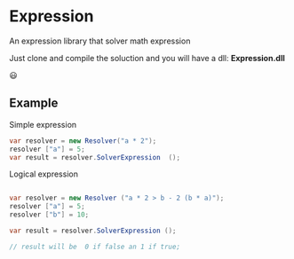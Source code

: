 Expression
==========
An expression library that solver math expression

Just clone and compile the soluction and you will have a dll: **Expression.dll**

:smiley:

Example
-------
Simple expression

```cs
var resolver = new Resolver("a * 2");
resolver ["a"] = 5; 
var result = resolver.SolverExpression  ();
```

Logical expression 

```cs

var resolver = new Resolver ("a * 2 > b - 2 (b * a)"); 
resolver ["a"] = 5; 
resolver ["b"] = 10;

var result = resolver.SolverExpression (); 

// result will be  0 if false an 1 if true;  

```
